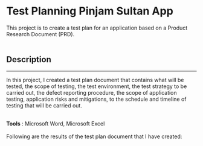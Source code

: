 
# Test Planning Pinjam Sultan App

This project is to create a test plan for an application based on a Product Research Document (PRD).
<br>
<br>

## Description
---

In this project, I created a test plan document that contains what will be tested, the scope of testing, the test environment, the test strategy to be carried out, the defect reporting procedure, the scope of application testing, application risks and mitigations, to the schedule and timeline of testing that will be carried out.
<br>
<br>

**Tools** : Microsoft Word, Microsoft Excel
<br>
<br>
Following are the results of the test plan document that I have created:

